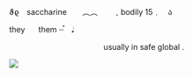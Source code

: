 ϑϱ　saccharine　　︵︵　　﹑bodily 15﹒　ა

they ⠀⠀them ┈֯⠀ 𝅘𝅥

⠀⠀⠀ ⠀⠀ ⠀ ⠀⠀⠀ ⠀⠀ ⠀ ⠀⠀
usually in safe global .

![](https://komarev.com/ghpvc/?username=your-github-username&label=stars)
⠀⠀ ⠀⠀ ⠀ ⠀⠀⠀ ⠀⠀ ⠀ ⠀⠀⠀
